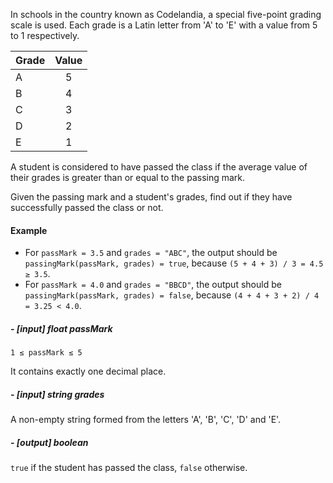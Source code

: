 In schools in the country known as Codelandia, a special five-point grading scale is used.
Each grade is a Latin letter from 'A' to 'E' with a value from 5 to 1 respectively.

| Grade         | Value         | 
| ------------- |:-------------:| 
| A             | 5             | 
| B             | 4             | 
| C             | 3             | 
| D             | 2             | 
| E             | 1             | 


A student is considered to have passed the class if the average value of their grades is greater than or equal to the passing mark.

Given the passing mark and a student's grades, find out if they have successfully passed the class or not.

#### Example

- For `passMark = 3.5` and `grades = "ABC"`, the output should be `passingMark(passMark, grades) = true`, because `(5 + 4 + 3) / 3 = 4.5 ≥ 3.5`.
- For `passMark = 4.0` and `grades = "BBCD"`, the output should be `passingMark(passMark, grades) = false`, because `(4 + 4 + 3 + 2) / 4 = 3.25 < 4.0`.

##### - [input] float passMark

`1 ≤ passMark ≤ 5`

It contains exactly one decimal place.

##### - [input] string grades

A non-empty string formed from the letters 'A', 'B', 'C', 'D' and 'E'.

##### - [output] boolean

`true` if the student has passed the class, `false` otherwise.
